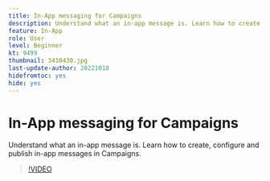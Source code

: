 ```yaml
---
title: In-App messaging for Campaigns
description: Understand what an in-app message is. Learn how to create, configure and publish in-app messages in Campaigns.
feature: In-App
role: User
level: Beginner
kt: 9499
thumbnail: 3410430.jpg
last-update-author: 20221018
hidefromtoc: yes
hide: yes
---
```

# In-App messaging for Campaigns

Understand what an in-app message is. Learn how to create, configure and publish in-app messages in Campaigns.

>[!VIDEO](https://video.tv.adobe.com/v/3410430?quality=12&learn=on)
